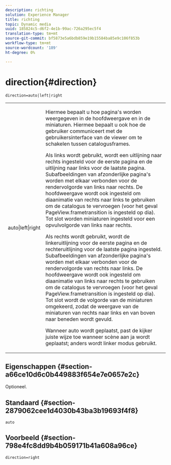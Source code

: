 ```yaml
---
description: richting
solution: Experience Manager
title: richting
topic: Dynamic media
uuid: 185824c5-d6f2-4e1b-99ac-726a295ec5f4
translation-type: tm+mt
source-git-commit: bf5873e5a6bdb859e19b15584ba85e9c106f853b
workflow-type: tm+mt
source-wordcount: '189'
ht-degree: 0%

---
```



# direction{#direction}

`direction=auto|left|right`

<table id="table_1D425B7685D448459CD3FE8D683C813C"> 
 <tbody> 
  <tr> 
   <td colname="col1"> <p> <span class="codeph"> auto|left|right  </span> </p> </td> 
   <td colname="col2"> <p>Hiermee bepaalt u hoe pagina's worden weergegeven in de hoofdweergave en in de miniaturen. Hiermee bepaalt u ook hoe de gebruiker communiceert met de gebruikersinterface van de viewer om te schakelen tussen catalogusframes. </p> <p>Als <span class="codeph"> links </span> wordt gebruikt, wordt een uitlijning naar rechts ingesteld voor de eerste pagina en de uitlijning naar links voor de laatste pagina. Subafbeeldingen van afzonderlijke pagina's worden met elkaar verbonden voor de rendervolgorde van links naar rechts. De hoofdweergave wordt ook ingesteld om diaanimatie van rechts naar links te gebruiken om de catalogus te vervroegen (voor het geval <span class="codeph"> PageView.frametransition </span> is ingesteld op dia). Tot slot worden miniaturen ingesteld voor een opvulvolgorde van links naar rechts. </p> <p>Als <span class="codeph"> rechts </span> wordt gebruikt, wordt de linkeruitlijning voor de eerste pagina en de rechteruitlijning voor de laatste pagina ingesteld. Subafbeeldingen van afzonderlijke pagina's worden met elkaar verbonden voor de rendervolgorde van rechts naar links. De hoofdweergave wordt ook ingesteld om diaanimatie van links naar rechts te gebruiken om de catalogus te vervroegen (voor het geval <span class="codeph"> PageView.frametransition </span> is ingesteld op dia). Tot slot wordt de volgorde van de miniaturen omgekeerd, zodat de weergave van de miniaturen van rechts naar links en van boven naar beneden wordt gevuld. </p> <p>Wanneer <span class="codeph"> auto </span> wordt geplaatst, past de kijker <span class="codeph"> juiste </span> wijze toe wanneer scène aan <span class="codeph"> ja wordt geplaatst; </span>anders wordt <span class="codeph"> linker </span> modus gebruikt. </p> </td> 
  </tr> 
 </tbody> 
</table>

## Eigenschappen {#section-a66ce10d6c0b449883f654e7e0657e2c}

Optioneel.

## Standaard {#section-2879062cee1d4030b43ba3b19693f4f8}

`auto`

## Voorbeeld {#section-798e4fc8dd9b4b059171b41a608a96ce}

`direction=right`

